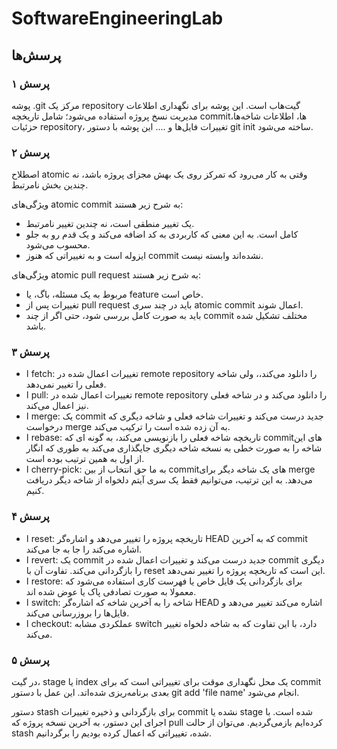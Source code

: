 # SoftwareEngineeringLab
## پرسش‌ها
### پرسش ۱
پوشه .git مرکز یک repository گیت‌هاب است. این پوشه برای نگهداری اطلاعات مدیریت نسخ پروژه استفاده می‌شود؛ شامل تاریخچه commitها، اطلاعات شاخه‌ها، حزئیات repository، تغییرات فایل‌ها و ....
این پوشه با دستور git init ساخته می‌شود.
### پرسش ۲
اصطلاح atomic وقتی به کار می‌رود که تمرکز روی یک بهش مجزای پروژه باشد، نه چندین بخش نامرتبط.

ویژگی‌های atomic commit به شرح زیر هستند:
* یک تغییر منطقی است، نه چندین تغییر نامرتبط.
* کامل است. به این معنی که کاربردی به کد اضافه می‌کند و یک قدم رو به جلو محسوب می‌شود.
* ایزوله است و به تغییراتی که هنوز commit نشده‌اند وابسته نیست.

ویژگی‌های atomic pull request به شرح زیر هستند:
  * مربوط به یک مسئله، باگ، یا feature خاص است.
  * تغییرات پس از pull request باید در چند سری atomic commit اعمال شوند.
  * باید به صورت کامل بررسی شود، حتی اگر از چند commit مختلف تشکیل شده باشد.
### پرسش ۳
* ا fetch: تغییرات اعمال شده در remote repository را دانلود می‌کند،، ولی شاخه فعلی را تغییر نمی‌دهد.
* ا pull: تغییرات اعمال شده در remote repository را دانلود می‌کند و در شاخه فعلی نیز اعمال می‌کند.
* ا merge: یک commit جدید درست می‌کند و تغییرات شاخه فعلی و شاخه دیگری که درخواست merge به آن زده شده است را ترکیب می‌کند.
* ا rebase: تاریخچه شاخه فعلی را بازنویسی می‌کند، به گونه ای که commitهای این شاخه را به صورت خطی به نسخه شاخه دیگری جایگذاری می‌کند به طوری که انگار از اول به همین ترتیب بوده است.
* ا cherry-pick: به ما حق انتخاب از بین commitهای یک شاخه دیگر برای merge می‌دهد. به این ترتیب، می‌توانیم فقط یک سری آیتم دلخواه از شاخه دیگر دریافت کنیم.
### پرسش ۴
* ا reset: تاریخچه پروژه را تغییر می‌دهد و اشاره‌گر HEAD که به آخرین commit اشاره می‌کند را جا به جا می‌کند.
* ا revert: یک commit جدید درست می‌کند و تغییرات اعمال شده در commit دیگری را بازگردانی می‌کند. تفاوت آن با reset این است که تاریخچه پروژه را تغییر نمی‌دهد.
* ا restore: برای بازگردانی یک فایل خاص یا فهرست کاری استفاده می‌شود که معمولا به صورت تصادفی پاک یا عوض شده اند.
* ا switch: شاخه را به آخرین شاخه که اشاره‌گر HEAD اشاره می‌کند تغییر می‌دهد و فایل‌ها را بروزرسانی می‌کند.
* ا checkout: عملکردی مشابه switch دارد، با این تفاوت که به شاخه دلخواه تغییر می‌کند.
### پرسش ۵
در گیت، stage یا index یک محل نگهداری موقت برای تغییراتی است که برای commit بعدی برنامه‌ریزی شده‌اتد. این عمل با دستور git add 'file name' انجام می‌شود.

دستور stash برای بازگردانی و ذخیره تغییرات commit نشده یا stage شده است. با اجرای این دستور، به آخرین نسخه پروژه که pull کرده‌ایم بازمی‌گردیم. می‌توان از حالت stash شده، تغییراتی که اعمال کرده بودیم را برگردانیم.
